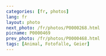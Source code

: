 ```yaml
---
categories: [fr, photos]
lang: fr
layout: photo
next_photo: /fr/photos/P0000268.html
picname: P0000469
prev_photo: /fr/photos/P0000468.html
tags: [Animal, Fotofalle, Geier]
---
```

